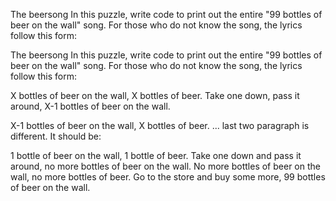 The beersong In this puzzle, write code to print out the entire "99 bottles of beer on the wall" song. For those who do not know the song, the lyrics follow this form:

The beersong In this puzzle, write code to print out the entire "99 bottles of beer on the wall" song. For those who do not know the song, the lyrics follow this form:

X bottles of beer on the wall, X bottles of beer.
Take one down, pass it around, X-1 bottles of beer on the wall.

X-1 bottles of beer on the wall, X bottles of beer.
...
last two paragraph is different. It should be:

1 bottle of beer on the wall, 1 bottle of beer.
Take one down and pass it around, no more bottles of beer on the wall.
No more bottles of beer on the wall, no more bottles of beer.
Go to the store and buy some more, 99 bottles of beer on the wall.
